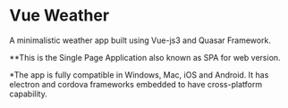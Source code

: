 # Vue Weather
A minimalistic weather app built using Vue-js3 and Quasar Framework.

**This is the Single Page Application also known as SPA for web version.


*The app is fully compatible in Windows, Mac, iOS and Android. It has electron and cordova frameworks embedded to have cross-platform capability. 

